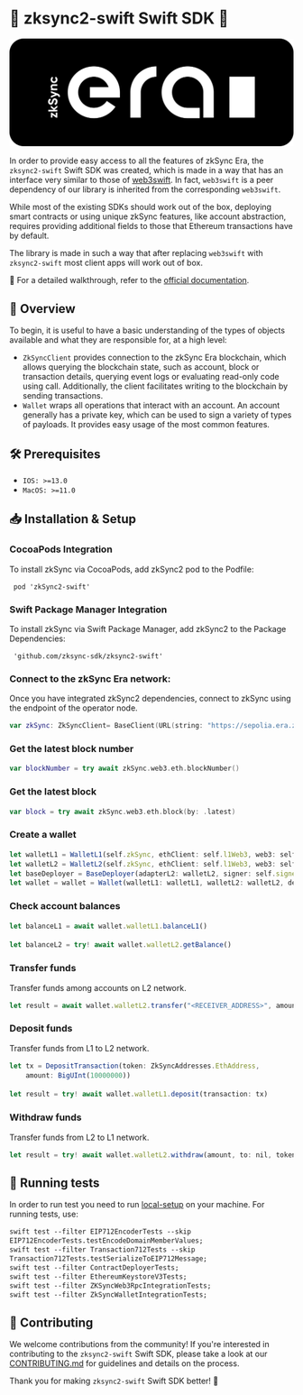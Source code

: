 # 🚀 zksync2-swift Swift SDK 🚀

![Era Logo](https://github.com/matter-labs/era-contracts/raw/main/eraLogo.svg)

In order to provide easy access to all the features of zkSync Era, the `zksync2-swift` Swift SDK was created,
which is made in a way that has an interface very similar to those of [web3swift](https://github.com/web3swift-team/web3swift). In
fact, `web3swift` is a peer dependency of our library is inherited from the corresponding `web3swift`.

While most of the existing SDKs should work out of the box, deploying smart contracts or using unique zkSync features,
like account abstraction, requires providing additional fields to those that Ethereum transactions have by default.

The library is made in such a way that after replacing `web3swift` with `zksync2-swift` most client apps will work out of
box.

🔗 For a detailed walkthrough, refer to the [official documentation](https://docs.zksync.io/sdk/swift/getting-started).

## 📌 Overview

To begin, it is useful to have a basic understanding of the types of objects available and what they are responsible for, at a high level:

-   `ZkSyncClient` provides connection to the zkSync Era blockchain, which allows querying the blockchain state, such as account, block or transaction details,
    querying event logs or evaluating read-only code using call. Additionally, the client facilitates writing to the blockchain by sending
    transactions.
-   `Wallet` wraps all operations that interact with an account. An account generally has a private key, which can be used to sign a variety of
    types of payloads. It provides easy usage of the most common features.

## 🛠 Prerequisites

- `IOS: >=13.0`
- `MacOS: >=11.0`

## 📥 Installation & Setup

### CocoaPods Integration

To install zkSync via CocoaPods, add zkSync2 pod to the Podfile:

```
 pod 'zkSync2-swift'
```

### Swift Package Manager Integration

To install zkSync via Swift Package Manager, add zkSync2 to the Package Dependencies:

```
 'github.com/zksync-sdk/zksync2-swift'
```

### Connect to the zkSync Era network:

Once you have integrated zkSync2 dependencies, connect to zkSync using the endpoint of the operator node.

```swift
var zkSync: ZkSyncClient= BaseClient(URL(string: "https://sepolia.era.zksync.dev"))
```

### Get the latest block number

```swift
var blockNumber = try await zkSync.web3.eth.blockNumber()
```

### Get the latest block

```swift
var block = try await zkSync.web3.eth.block(by: .latest)
```

### Create a wallet

```ts
let walletL1 = WalletL1(self.zkSync, ethClient: self.l1Web3, web3: self.l1Web3.web3, ethSigner: self.signer)
let walletL2 = WalletL2(self.zkSync, ethClient: self.l1Web3, web3: self.zkSync.web3, ethSigner: self.signerL2)
let baseDeployer = BaseDeployer(adapterL2: walletL2, signer: self.signerL2)
let wallet = wallet = Wallet(walletL1: walletL1, walletL2: walletL2, deployer: baseDeployer)
```

### Check account balances

```ts
let balanceL1 = await wallet.walletL1.balanceL1()

let balanceL2 = try! await wallet.walletL2.getBalance()
```

### Transfer funds

Transfer funds among accounts on L2 network.

```ts
let result = await wallet.walletL2.transfer("<RECEIVER_ADDRESS>", amount: BigUInt(10000000))
```

### Deposit funds

Transfer funds from L1 to L2 network.

```ts
let tx = DepositTransaction(token: ZkSyncAddresses.EthAddress, 
    amount: BigUInt(10000000))
        
let result = try! await wallet.walletL1.deposit(transaction: tx)
```

### Withdraw funds

Transfer funds from L2 to L1 network.

```ts
let result = try! await wallet.walletL2.withdraw(amount, to: nil, token: ZkSyncAddresses.EthAddress)
```

## 🤖 Running tests

In order to run test you need to run [local-setup](https://github.com/matter-labs/local-setup) on your machine.
For running tests, use:

```shell
swift test --filter EIP712EncoderTests --skip EIP712EncoderTests.testEncodeDomainMemberValues;
swift test --filter Transaction712Tests --skip Transaction712Tests.testSerializeToEIP712Message;
swift test --filter ContractDeployerTests;
swift test --filter EthereumKeystoreV3Tests;
swift test --filter ZKSyncWeb3RpcIntegrationTests;
swift test --filter ZkSyncWalletIntegrationTests;
```

## 🤝 Contributing

We welcome contributions from the community! If you're interested in contributing to the `zksync2-swift` Swift SDK,
please take a look at our [CONTRIBUTING.md](./.github/CONTRIBUTING.md) for guidelines and details on the process.

Thank you for making `zksync2-swift` Swift SDK better! 🙌

